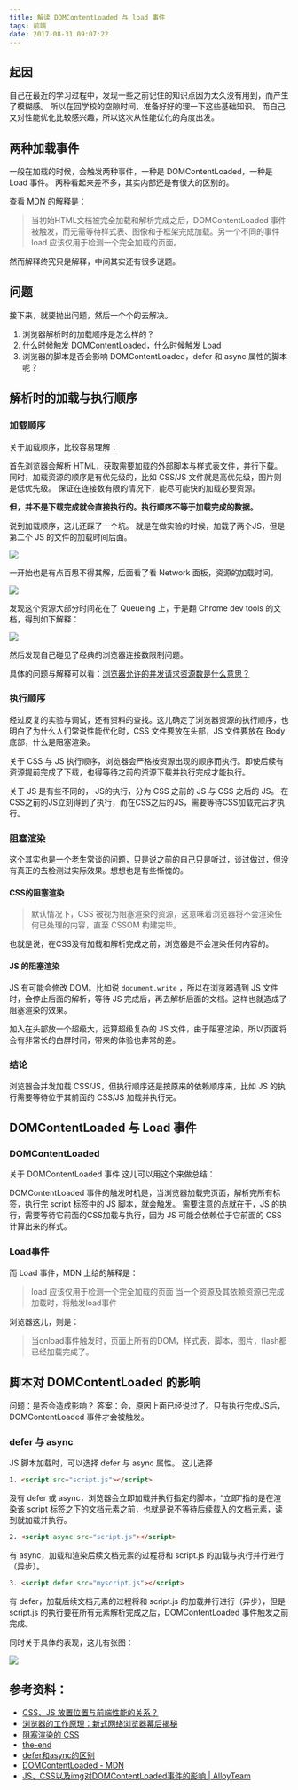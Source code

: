 ```yaml
---
title: 解读 DOMContentLoaded 与 load 事件
tags: 前端
date: 2017-08-31 09:07:22
---
```


## 起因

自己在最近的学习过程中，发现一些之前记住的知识点因为太久没有用到，而产生了模糊感。
所以在回学校的空隙时间，准备好好的理一下这些基础知识。
而自己又对性能优化比较感兴趣，所以这次从性能优化的角度出发。
<!-- more -->
## 两种加载事件

一般在加载的时候，会触发两种事件，一种是 DOMContentLoaded，一种是 Load 事件。
两种看起来差不多，其实内部还是有很大的区别的。

查看 MDN 的解释是：

> 当初始HTML文档被完全加载和解析完成之后，DOMContentLoaded 事件被触发，而无需等待样式表、图像和子框架完成加载。另一个不同的事件 load 应该仅用于检测一个完全加载的页面。 

然而解释终究只是解释，中间其实还有很多谜题。

## 问题

接下来，就要抛出问题，然后一个个的去解决。

1. 浏览器解析时的加载顺序是怎么样的？
2. 什么时候触发 DOMContentLoaded，什么时候触发 Load
3. 浏览器的脚本是否会影响 DOMContentLoaded，defer 和 async 属性的脚本呢？

## 解析时的加载与执行顺序

### 加载顺序

关于加载顺序，比较容易理解：

首先浏览器会解析 HTML，获取需要加载的外部脚本与样式表文件，并行下载。
同时，加载资源的顺序是有优先级的，比如 CSS/JS 文件就是高优先级，图片则是低优先级。
保证在连接数有限的情况下，能尽可能快的加载必要资源。

**但，并不是下载完成就会直接执行的。执行顺序不等于加载完成的数据。**

说到加载顺序，这儿还踩了一个坑。
就是在做实验的时候，加载了两个JS，但是第二个 JS 的文件的加载时间后面。

![](https://cdn.lxxyx.cn/2018-03-26-085704.jpg)

一开始也是有点百思不得其解，后面看了看 Network 面板，资源的加载时间。

![](https://cdn.lxxyx.cn/2018-03-26-085705.jpg)

发现这个资源大部分时间花在了 Queueing 上，于是翻 Chrome dev tools 的文档，得到如下解释：

![](https://cdn.lxxyx.cn/2018-03-26-085706.jpg)

然后发现自己碰见了经典的浏览器连接数限制问题。

具体的问题与解释可以看：[浏览器允许的并发请求资源数是什么意思？](https://www.zhihu.com/question/20474326)

### 执行顺序

经过反复的实验与调试，还有资料的查找。这儿确定了浏览器资源的执行顺序，也明白了为什么人们常说性能优化时，CSS 文件要放在头部，JS 文件要放在 Body 底部，什么是阻塞渲染。

关于 CSS 与 JS 执行顺序，浏览器会严格按资源出现的顺序而执行。即使后续有资源提前完成了下载，也得等待之前的资源下载并执行完成才能执行。

关于 JS 是有些不同的， JS的执行，分为 CSS 之前的 JS 与 CSS 之后的 JS。
在CSS之前的JS立刻得到了执行，而在CSS之后的JS，需要等待CSS加载完后才执行。

### 阻塞渲染

这个其实也是一个老生常谈的问题，只是说之前的自己只是听过，谈过做过，但没有真正的去检测过实际效果。想想也是有些惭愧的。

#### CSS的阻塞渲染

> 默认情况下，CSS 被视为阻塞渲染的资源，这意味着浏览器将不会渲染任何已处理的内容，直至 CSSOM 构建完毕。

也就是说，在CSS没有加载和解析完成之前，浏览器是不会渲染任何内容的。

#### JS 的阻塞渲染

JS 有可能会修改 DOM。比如说 `document.write` ，所以在浏览器遇到 JS 文件时，会停止后面的解析，等待 JS 完成后，再去解析后面的文档。这样也就造成了阻塞渲染的效果。

加入在头部放一个超级大，运算超级复杂的 JS 文件，由于阻塞渲染，所以页面将会有非常长的白屏时间，带来的体验也非常的差。

### 结论

浏览器会并发加载 CSS/JS，但执行顺序还是按原来的依赖顺序来，比如 JS 的执行需要等待位于其前面的 CSS/JS 加载并执行完。

## DOMContentLoaded 与 Load 事件

### DOMContentLoaded

关于 DOMContentLoaded 事件
这儿可以用这个来做总结：

DOMContentLoaded 事件的触发时机是，当浏览器加载完页面，解析完所有标签，执行完 script 标签中的 JS 脚本，就会触发。
需要注意的点就在于，JS 的执行，需要等待它前面的CSS加载与执行，因为 JS 可能会依赖位于它前面的 CSS 计算出来的样式。

### Load事件
而 Load 事件，MDN 上给的解释是：

>  load 应该仅用于检测一个完全加载的页面
>  当一个资源及其依赖资源已完成加载时，将触发load事件

浏览器这儿，则是：
> 当onload事件触发时，页面上所有的DOM，样式表，脚本，图片，flash都已经加载完成了。

## 脚本对 DOMContentLoaded 的影响

问题：是否会造成影响？
答案：会，原因上面已经说过了。只有执行完成JS后，DOMContentLoaded 事件才会被触发。

### defer 与 async

JS 脚本加载时，可以选择 defer 与 async 属性。
这儿选择

>
```html
1. <script src="script.js"></script>
```

没有 defer 或 async，浏览器会立即加载并执行指定的脚本，“立即”指的是在渲染该 script 标签之下的文档元素之前，也就是说不等待后续载入的文档元素，读到就加载并执行。

```html
2. <script async src="script.js"></script>
```

有 async，加载和渲染后续文档元素的过程将和 script.js 的加载与执行并行进行（异步）。

```html
3. <script defer src="myscript.js"></script>
```
有 defer，加载后续文档元素的过程将和 script.js 的加载并行进行（异步），但是 script.js 的执行要在所有元素解析完成之后，DOMContentLoaded 事件触发之前完成。

同时关于具体的表现，这儿有张图：

![](https://cdn.lxxyx.cn/2018-03-26-085708.jpg)

## 参考资料：

- [CSS、JS 放置位置与前端性能的关系？](https://www.zhihu.com/question/23250329)
- [浏览器的工作原理：新式网络浏览器幕后揭秘](https://www.html5rocks.com/zh/tutorials/internals/howbrowserswork/)
- [阻塞渲染的 CSS](https://developers.google.cn/web/fundamentals/performance/critical-rendering-path/render-blocking-css?hl=zh-cn)
- [the-end](https://www.w3.org/TR/html5/syntax.html#the-end)
- [defer和async的区别](https://segmentfault.com/q/1010000000640869)
- [DOMContentLoaded - MDN](https://developer.mozilla.org/zh-CN/docs/Web/Events/DOMContentLoaded)
- [JS、CSS以及img对DOMContentLoaded事件的影响 | AlloyTeam](http://www.alloyteam.com/2014/03/effect-js-css-and-img-event-of-domcontentloaded/)